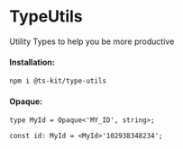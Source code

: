 # TypeUtils

Utility Types to help you be more productive

#### Installation:

```BASH
npm i @ts-kit/type-utils
```

#### Opaque:

```TS
type MyId = Opaque<'MY_ID', string>;

const id: MyId = <MyId>'102938348234';
```
